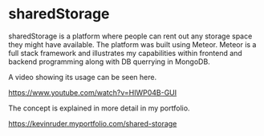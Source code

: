 # sharedStorage
sharedStorage is a platform where people can rent out any storage space they might have available.
The platform was built using Meteor.
Meteor is a full stack framework and illustrates my capabilities within frontend and backend programming along with DB querrying in MongoDB.

A video showing its usage can be seen here.

https://www.youtube.com/watch?v=HIWP04B-GUI

The concept is explained in more detail in my portfolio.

https://kevinruder.myportfolio.com/shared-storage
